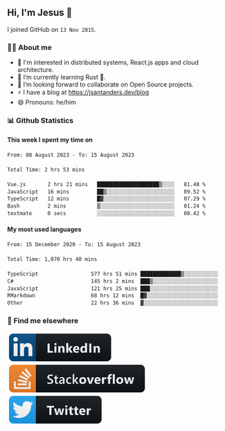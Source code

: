 ## Hi, I'm Jesus 👋

I joined GitHub on `13 Nov 2015`.

<!-- Talking about you -->

### 👨‍💻 About me

- 👦 I'm interested in distributed systems, React.js apps and cloud architecture.
- 🌱 I’m currently learning Rust 🦀.
- 👯 I’m looking forward to collaborate on Open Source projects.
- ⚡️ I have a blog at <https://jsantanders.dev/blog>
- 😄 Pronouns: he/him

### 📊 Github Statistics

#### This week I spent my time on

<!--START_SECTION:weekly-->

```txt
From: 08 August 2023 - To: 15 August 2023

Total Time: 2 hrs 53 mins

Vue.js       2 hrs 21 mins   ████████████████████▒░░░░   81.48 %
JavaScript   16 mins         ██▒░░░░░░░░░░░░░░░░░░░░░░   09.52 %
TypeScript   12 mins         █▓░░░░░░░░░░░░░░░░░░░░░░░   07.29 %
Bash         2 mins          ▒░░░░░░░░░░░░░░░░░░░░░░░░   01.24 %
textmate     0 secs          ░░░░░░░░░░░░░░░░░░░░░░░░░   00.42 %
```

<!--END_SECTION:weekly-->

#### My most used languages

<!--START_SECTION:alltime-->

```txt
From: 15 December 2020 - To: 15 August 2023

Total Time: 1,070 hrs 40 mins

TypeScript                 577 hrs 51 mins █████████████▒░░░░░░░░░░░   53.97 %
C#                         145 hrs 2 mins  ███▒░░░░░░░░░░░░░░░░░░░░░   13.55 %
JavaScript                 121 hrs 25 mins ███░░░░░░░░░░░░░░░░░░░░░░   11.34 %
RMarkdown                  68 hrs 12 mins  █▓░░░░░░░░░░░░░░░░░░░░░░░   06.37 %
Other                      22 hrs 36 mins  ▓░░░░░░░░░░░░░░░░░░░░░░░░   02.11 %
```

<!--END_SECTION:alltime-->

### 📢 Find me elsewhere

<p>
  <a target="_blank" href="https://linkedin.com/in/jsantanders">
    <img src="https://github.com/jsantanders/jsantanders/blob/master/img/linkedin.svg" alt="LinkedIn" style="vertical-align:top; margin:4px">
  </a>
  
  <a target="_blank" href="https://stackoverflow.com/users/7318331/jesus-santander">
    <img src="https://github.com/jsantanders/jsantanders/blob/master/img/stackoverflow.svg" alt="StackOverflow" style="vertical-align:top; margin:4px">
  </a>
  
  <a target="_blank" href="http://twitter.com/jsantanders">
    <img src="https://github.com/jsantanders/jsantanders/blob/master/img/twitter.svg" alt="Twitter" style="vertical-align:top; margin:4px">
  </a>
</p>
